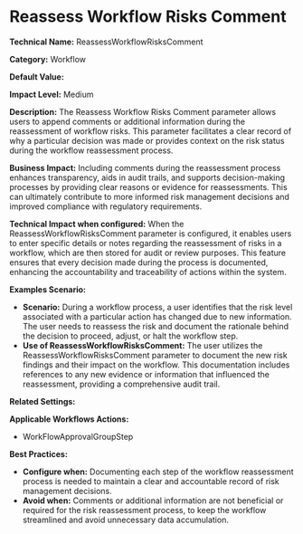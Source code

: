 # Reassess Workflow Risks Comment

**Technical Name:** ReassessWorkflowRisksComment

**Category:** Workflow

**Default Value:**

**Impact Level:** Medium

**Description:**
The Reassess Workflow Risks Comment parameter allows users to append comments or additional information during the reassessment of workflow risks. This parameter facilitates a clear record of why a particular decision was made or provides context on the risk status during the workflow reassessment process.

**Business Impact:**
Including comments during the reassessment process enhances transparency, aids in audit trails, and supports decision-making processes by providing clear reasons or evidence for reassessments. This can ultimately contribute to more informed risk management decisions and improved compliance with regulatory requirements.

**Technical Impact when configured:**
When the ReassessWorkflowRisksComment parameter is configured, it enables users to enter specific details or notes regarding the reassessment of risks in a workflow, which are then stored for audit or review purposes. This feature ensures that every decision made during the process is documented, enhancing the accountability and traceability of actions within the system.

**Examples Scenario:**
- **Scenario:** During a workflow process, a user identifies that the risk level associated with a particular action has changed due to new information. The user needs to reassess the risk and document the rationale behind the decision to proceed, adjust, or halt the workflow step.
- **Use of ReassessWorkflowRisksComment:** The user utilizes the ReassessWorkflowRisksComment parameter to document the new risk findings and their impact on the workflow. This documentation includes references to any new evidence or information that influenced the reassessment, providing a comprehensive audit trail.

**Related Settings:**

**Applicable Workflows Actions:**
- WorkFlowApprovalGroupStep

**Best Practices:** 
- **Configure when:** Documenting each step of the workflow reassessment process is needed to maintain a clear and accountable record of risk management decisions.
- **Avoid when:** Comments or additional information are not beneficial or required for the risk reassessment process, to keep the workflow streamlined and avoid unnecessary data accumulation.